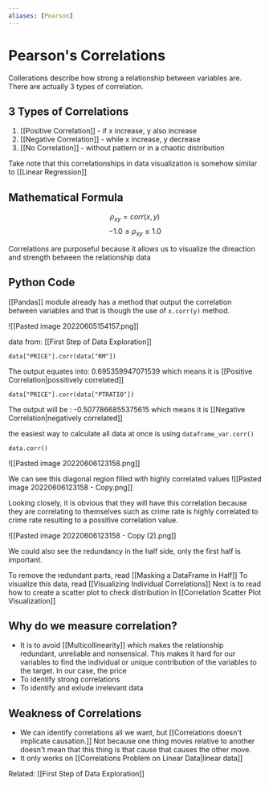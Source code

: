 ```yaml
---
aliases: [Pearson]
---
```


# Pearson's Correlations
Collerations describe how strong a relationship between variables are. There are actually 3 types of correlation.

## 3 Types of Correlations
1. [[Positive Correlation]] - if x increase, y also increase
2. [[Negative Correlation]] - while x increase, y decrease
3. [[No Correlation]] -  without pattern or in a chaotic distribution


Take note that this correlationships in data visualization is somehow similar to [[Linear Regression]]


## Mathematical Formula
$$\rho_{xy} = corr(x, y)$$
$$-1.0 \leq \rho_{xy} \leq 1.0$$

Correlations are purposeful because it allows us to visualize the direaction and strength between the relationship data

## Python Code
[[Pandas]] module already has a method that output the correlation between variables and that is though the use of `x.corr(y)` method.

![[Pasted image 20220605154157.png]]

data from: [[First Step of Data Exploration]]

```
data["PRICE"].corr(data["RM"])
```
The output equates into: 0.695359947071539 which means it is [[Positive Correlation|possitively correlated]] 

```
data["PRICE"].corr(data["PTRATIO"])
```
The output will be : -0.5077866855375615 which means it is [[Negative Correlation|negatively correlated]]

the easiest way to calculate all data at once is using `dataframe_var.corr()`
```
data.corr()
```
![[Pasted image 20220606123158.png]]

We can see this diagonal region filled with highly correlated values
![[Pasted image 20220606123158 - Copy.png]]

Looking closely, it is obvious that they will have this correlation because they are correlating to themselves such as crime rate is highly correlated to crime rate resulting to a possitive correlation value.

![[Pasted image 20220606123158 - Copy (2).png]]

We could also see the redundancy in the half side, only the first half is important.

To remove the redundant parts, read [[Masking a DataFrame in Half]]
To visualize this data, read [[Visualizing Individual Correlations]]
Next is to read how to create a scatter plot to check distribution in [[Correlation Scatter Plot Visualization]]

## Why do we measure correlation?
- It is to avoid [[Multicollinearity]] which makes the relationship redundant, unreliable and nonsensical. This makes it hard for our variables to find the individual or unique contribution of the variables to the target. In our case, the price
- To identify strong correlations
- To identify and exlude irrelevant data

## Weakness of Correlations
- We can identify correlations all we want, but [[Correlations doesn't implicate causation.]] Not because one thing moves relative to another doesn't mean that this thing is that cause that causes the other move. 
- It only works on [[Correlations Problem on Linear Data|linear data]] 


Related: [[First Step of Data Exploration]]
